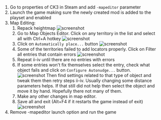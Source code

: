 1. Go to properties of CK3 in Steam and add `-mapeditor` parameter
2. Launch the game making sure the newly created mod is added to the playset and enabled
3. Map Editing:
    1. Repack heightmap
		![screenshot](Screenshot_2024-05-08_214628.png)
	2. Go to Map Objects Editor. Click on any territory in the list and select all with Ctrl+A hotkey
		![screenshot](Screenshot_2024-05-08_214847.png)
	3. Click on `Automatically place...` button
		![screenshot](Screenshot_2024-05-08_215322.png)
	4. Some of the territories failed to add locators properly. Click on Filter all entries that contain errors
	    ![screenshot](Screenshot_2024-05-08_215116.png)
	5. Repeat ii-iv until there are no entries with errors
	6. If some entries won't fix themselves select the entry, check what object fails and click on `Configure Autonudge...` button.
	    ![screenshot](Screenshot_2024-05-08_215624.png)
	Then find settings related to that type of object and tweak them then retry steps ii-iv. Usually changing some distance parameters helps. If that still did not help then select the object and move it by hand. Hopefully there not many of them.
	7. Make any other changes in map editor.
	8. Save all and exit (Alt+F4 if it restarts the game instead of exit)
	    ![screenshot](Screenshot_2024-05-08_220216.png)
4. Remove -mapeditor launch option and run the game